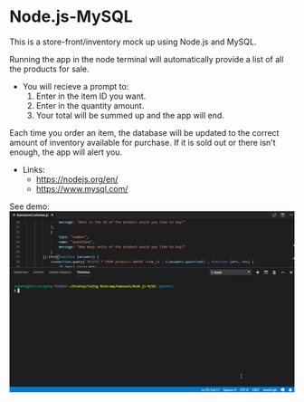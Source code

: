 # Node.js-MySQL

This is a store-front/inventory mock up using Node.js and MySQL.

Running the app in the node terminal will automatically provide a list of all the products for sale.

*   You will recieve a prompt to:
    1. Enter in the item ID you want.
    2. Enter in the quantity amount.
    3. Your total will be summed up and the app will end.

Each time you order an item, the database will be updated to the correct amount of inventory available for purchase.  If it is sold out or there isn't enough, the app will alert you.

*   Links:
    - https://nodejs.org/en/
    - https://www.mysql.com/


See demo:
![alt-text](https://github.com/felsuna/Node.js-MySQL/blob/master/Node.js%20&%20MySQL.gif?raw=true)